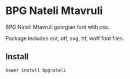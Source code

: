 BPG Nateli Mtavruli
====================

BPG Nateli Mtavruli georgian font with css.

Package includes eot, otf, svg, ttf, woff font files.

## Install

```
bower install bpgnateli
```